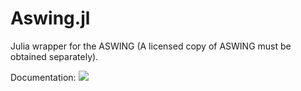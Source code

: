 # Aswing.jl

Julia wrapper for the ASWING (A licensed copy of ASWING must be obtained separately). 

Documentation: [![](https://img.shields.io/badge/docs-blue.svg)](https://byuflowlab.github.io/Aswing.jl)
